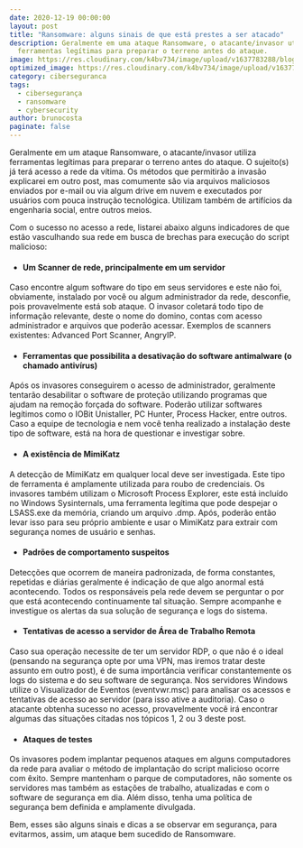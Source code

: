 ```yaml
---
date: 2020-12-19 00:00:00
layout: post
title: "Ransomware: alguns sinais de que está prestes a ser atacado"
description: Geralmente em uma ataque Ransomware, o atacante/invasor utiliza
  ferramentas legítimas para preparar o terreno antes do ataque.
image: https://res.cloudinary.com/k4bv734/image/upload/v1637783288/blog/ramsonware-cuidados_i3eahv.jpg
optimized_image: https://res.cloudinary.com/k4bv734/image/upload/v1637783288/blog/ramsonware-cuidados_optimized_fjh58f.jpg
category: ciberseguranca
tags:
  - cibersegurança
  - ransomware
  - cybersecurity
author: brunocosta
paginate: false
---
```

Geralmente em um ataque Ransomware, o atacante/invasor utiliza ferramentas legítimas para preparar o terreno antes do ataque. O sujeito(s) já terá acesso a rede da vítima. Os métodos que permitirão a invasão explicarei em outro post, mas comumente são via arquivos maliciosos enviados por e-mail ou via algum drive em nuvem e executados por usuários com pouca instrução tecnológica. Utilizam também de artifícios da engenharia social, entre outros meios.

Com o sucesso no acesso a rede, listarei abaixo alguns indicadores de que estão vasculhando sua rede em busca de brechas para execução do script malicioso:

* #### Um Scanner de rede, principalmente em um servidor
Caso encontre algum software do tipo em seus servidores e este não foi, obviamente, instalado por você ou algum administrador da rede, desconfie, pois provavelmente está sob ataque. O invasor coletará todo tipo de informação relevante, deste o nome do domino, contas com acesso administrador e arquivos que poderão acessar. Exemplos de scanners existentes: Advanced Port Scanner, AngryIP. 


* #### Ferramentas que possibilita a desativação do software antimalware (o chamado antivírus)
Após os invasores conseguirem o acesso de administrador, geralmente tentarão desabilitar o software de proteção utilizando programas que ajudam na remoção forçada do software. Poderão utilizar softwares legítimos como o IOBit Unistaller, PC Hunter, Process Hacker, entre outros. Caso a equipe de tecnologia e nem você tenha realizado a instalação deste tipo de software, está na hora de questionar e investigar sobre.


* #### A existência de MimiKatz
A detecção de MimiKatz em qualquer local deve ser investigada. Este tipo de ferramenta é amplamente utilizada para roubo de credenciais. Os invasores também utilizam o Microsoft Process Explorer, este está incluído no Windows Sysinternals, uma ferramenta legítima que pode despejar o LSASS.exe da memória, criando um arquivo .dmp. Após, poderão então levar isso para seu próprio ambiente e usar o MimiKatz para extrair com segurança nomes de usuário e senhas.


* #### Padrões de comportamento suspeitos
Detecções que ocorrem de maneira padronizada, de forma constantes, repetidas e diárias geralmente é indicação de que algo anormal está acontecendo. Todos os responsáveis pela rede devem se perguntar o por que está acontecendo continuamente tal situação. Sempre acompanhe e investigue os alertas da sua solução de segurança e logs do sistema.


* #### Tentativas de acesso a servidor de Área de Trabalho Remota
Caso sua operação necessite de ter um servidor RDP, o que não é o ideal (pensando na segurança opte por uma VPN, mas iremos tratar deste assunto em outro post), é de suma importância verificar constantemente os logs do sistema e do seu software de segurança. Nos servidores Windows utilize o Visualizador de Eventos (eventvwr.msc) para analisar os acessos e tentativas de acesso ao servidor (para isso ative a auditoria). Caso o atacante obtenha sucesso no acesso, provavelmente você irá encontrar algumas das situações citadas nos tópicos 1, 2 ou 3 deste post.


* #### Ataques de testes
Os invasores podem implantar pequenos ataques em alguns computadores da rede para avaliar o método de implantação do script malicioso ocorre com êxito. Sempre mantenham o parque de computadores, não somente os servidores mas também as estações de trabalho, atualizadas e com o software de segurança em dia. Além disso, tenha uma política de segurança bem definida e amplamente divulgada.



Bem, esses são alguns sinais e dicas a se observar em segurança, para evitarmos, assim, um ataque bem sucedido de Ransomware.